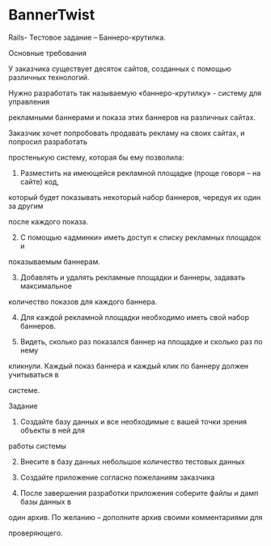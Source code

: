 # BannerTwist

Rails-	Тестовое	задание	–	Баннеро-крутилка.

Основные	требования	

У	заказчика	существует	десяток	сайтов,	созданных	с	помощью	различных	технологий.	

Нужно	разработать	так	называемую	«баннеро-крутилку»	-	систему	для	управления	

рекламными	баннерами	и	показа	этих	баннеров	на	различных	сайтах.		

Заказчик	хочет	попробовать	продавать	рекламу	на	своих	сайтах,	и	попросил	разработать	

простенькую	систему,	которая	бы	ему	позволила:	

1. Разместить	на	имеющейся	рекламной	площадке	(проще	говоря	–	на	сайте)	код,	

который	будет	показывать	некоторый	набор	баннеров,	чередуя	их	один	за	другим	

после	каждого	показа.	

2. С	помощью	«админки»	иметь	доступ	к	списку	рекламных	площадок	и	

показываемым	баннерам.	

3. Добавлять	и	удалять	рекламные	площадки	и	баннеры,	задавать	максимальное	

количество	показов	для	каждого	баннера.	

4. Для	каждой	рекламной	площадки	необходимо	иметь	свой	набор	баннеров.	

5. Видеть,	сколько	раз	показался	баннер	на	площадке	и	сколько	раз	по	нему	

кликнули.	Каждый	показ	баннера	и	каждый	клик	по	баннеру	должен	учитываться	в	

системе.	

Задание	

1. Создайте	базу	данных	и	все	необходимые	с	вашей	точки	зрения	объекты	в	ней	для	

работы	системы	

2. Внесите	в	базу	данных	небольшое	количество	тестовых	данных	

3. Создайте	приложение	согласно	пожеланиям	заказчика	

4. После	завершения	разработки	приложения	соберите	файлы	и	дамп	базы	данных	в	

один	архив.	По	желанию	–	дополните	архив	своими	комментариями	для	

проверяющего.
